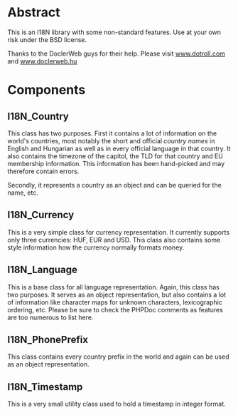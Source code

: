 Abstract
========

This is an I18N library with some non-standard features. Use at your own risk under the BSD license.

Thanks to the DoclerWeb guys for their help. Please visit www.dotroll.com and www.doclerweb.hu

Components
==========

I18N_Country
------------

This class has two purposes. First it contains a lot of information on the world's countries, most notably the short and official *country names* in English and Hungarian as well as in every official language in that country. It also contains the timezone of the capitol, the TLD for that country and EU membership information. This information has been hand-picked and may therefore contain errors.

Secondly, it represents a country as an object and can be queried for the name, etc.

I18N_Currency
-------------

This is a very simple class for currency representation. It currently supports only three currencies: HUF, EUR and USD. This class also contains some style information how the currency normally formats money.

I18N_Language
-------------

This is a base class for all language representation. Again, this class has two purposes. It serves as an object representation, but also contains a lot of information like character maps for unknown characters, lexicographic ordering, etc. Please be sure to check the PHPDoc comments as features are too numerous to list here.

I18N_PhonePrefix
----------------

This class contains every country prefix in the world and again can be used as an object representation.

I18N_Timestamp
--------------

This is a very small utility class used to hold a timestamp in integer format.

